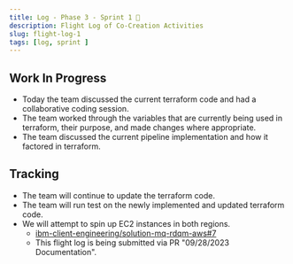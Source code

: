 ```yaml
---
title: Log - Phase 3 - Sprint 1 🛫
description: Flight Log of Co-Creation Activities
slug: flight-log-1
tags: [log, sprint ]
---
```


## Work In Progress
- Today the team discussed the current terraform code and had a collaborative coding session.
- The team worked through the variables that are currently being used in terraform, their purpose, and made changes where appropriate.
- The team discussed the current pipeline implementation and how it factored in terraform.
  
## Tracking
- The team will continue to update the terraform code.
- The team will run test on the newly implemented and updated terraform code.
- We will attempt to spin up EC2 instances in both regions.
  - [ibm-client-engineering/solution-mq-rdqm-aws#7](https://zenhub.ibm.com/workspaces/st5-action-information-center-64343620d0cfd0000f03a114/issues/ibm-client-engineering/solution-mq-rdqm-aws/7)
  - This flight log is being submitted via PR "09/28/2023 Documentation".